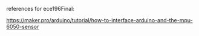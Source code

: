 references for ece196Final: 

https://maker.pro/arduino/tutorial/how-to-interface-arduino-and-the-mpu-6050-sensor

